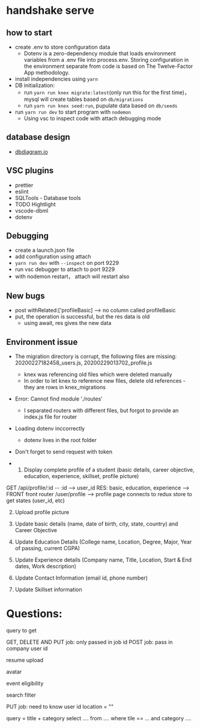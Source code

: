 # handshake serve

## how to start
- create .env to store configuration data
  - Dotenv is a zero-dependency module that loads environment variables from a .env file into process.env. Storing configuration in the environment separate from code is based on The Twelve-Factor App methodology.
- install independencies using `yarn`
- DB initialization:
  - run `yarn run knex migrate:latest`(only run this for the first time)， mysql will create tables based on `db/migrations`
  - run `yarn run knex seed:run`, pupulate data based on `db/seeds`
- run `yarn run dev` to start program with `nodemon`
  - Using vsc to inspect code with attach debugging mode

## database design
- [dbdiagram.io](https://dbdiagram.io/home)

## VSC plugins
- prettier
- eslint
- SQLTools - Database tools
- TODO Hightlight
- vscode-dbml
- dotenv

## Debugging

- create a launch.json file
- add configuration using attach
- `yarn run dev` with `--inspect` on port 9229
- run vsc debugger to attach to port 9229
- with nodemon restart， attach will restart also


## New bugs
- post withRelated:['profileBasic] --> no column called profileBasic
- put, the operation is successful, but the res data is old
  - using await, res gives the new data


## Environment issue
- The migration directory is corrupt, the following files are missing: 20200227182458_users.js, 20200229013702_profile.js
    - knex was referencing old files which were deleted manually
    - In order to let knex to reference new files, delete old references - they are rows in knex_migrations

- Error: Cannot find module './routes'
  - I separated routers with different files, but forgot to provide an index.js file for router

- Loading dotenv inccorrectly
  - dotenv lives in the root folder

- Don't forget to send request with token


- 1. Display complete profile of a student (basic details, career objective, education, experience, skillset, profile picture)

GET /api/profile/:id  -- :id --> user_id 
    RES: basic, education, experience --> FRONT
front router /user/profile   --> profile page connects to redux store to get states (user_id, etc)
<!-- res.basic.name = ;;';''

res.experience.map(()=> {

}) -->

2. Upload profile picture
3. Update basic details (name, date of birth, city, state, country) and Career Objective

4. Update Education Details (College name, Location, Degree, Major, Year of passing, current
CGPA)
5. Update Experience details (Company name, Title, Location, Start & End dates, Work description)
6. Update Contact Information (email id, phone number)
7. Update Skillset information



# Questions:

query to get 

GET, DELETE AND PUT job: only passed in job id
POST job: pass in company user id

resume upload

avatar

event eligibility

search filter

PUT job: need to know user id
location = ""

query = title + category
select ....
from ....
where  tile == ... and category ....

## 